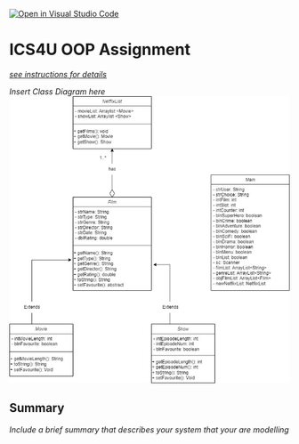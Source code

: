 [![Open in Visual Studio Code](https://classroom.github.com/assets/open-in-vscode-c66648af7eb3fe8bc4f294546bfd86ef473780cde1dea487d3c4ff354943c9ae.svg)](https://classroom.github.com/online_ide?assignment_repo_id=9255343&assignment_repo_type=AssignmentRepo)
# ICS4U OOP Assignment

[*see instructions for details*](Instructions.md)

*Insert Class Diagram here*  
<img src = "OOP Diagram.jpg">
## Summary
*Include a brief summary that describes your system that your are modelling*
